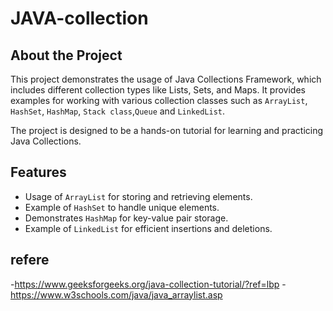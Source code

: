 # JAVA-collection

## About the Project
This project demonstrates the usage of Java Collections Framework, which includes different collection types like Lists, Sets, and Maps. It provides examples for working with various collection classes such as `ArrayList`, `HashSet`, `HashMap`, `Stack class`,`Queue` and `LinkedList`.

The project is designed to be a hands-on tutorial for learning and practicing Java Collections.

## Features
- Usage of `ArrayList` for storing and retrieving elements.
- Example of `HashSet` to handle unique elements.
- Demonstrates `HashMap` for key-value pair storage.
- Example of `LinkedList` for efficient insertions and deletions.


## refere

-https://www.geeksforgeeks.org/java-collection-tutorial/?ref=lbp
-https://www.w3schools.com/java/java_arraylist.asp

